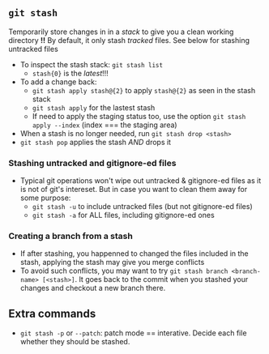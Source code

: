 ## `git stash`

Temporarily store changes in in a _stack_ to give you a clean working directory
**!!** By default, it only stash _tracked_ files. See below for stashing untracked files

- To inspect the stash stack: `git stash list`
  - `stash{0}` is the _latest_!!!
- To add a change back:
  - `git stash apply stash@{2}` to apply `stash@{2}` as seen in the stash stack
  - `git stash apply` for the lastest stash
  - If need to apply the staging status too, use the option `git stash apply --index` (index === the staging area)
- When a stash is no longer needed, run `git stash drop <stash>`
- `git stash pop` applies the stash _AND_ drops it

### Stashing untracked and gitignore-ed files

- Typical git operations won't wipe out untracked & gitignore-ed files as it is not of git's intereset. But in case you want to clean them away for some purpose:
  - `git stash -u` to include untracked files (but not gitignore-ed files)
  - `git stash -a` for ALL files, including gitignore-ed ones

### Creating a branch from a stash

- If after stashing, you happenned to changed the files included in the stash, applying the stash may give you merge conflicts
- To avoid such conflicts, you may want to try `git stash branch <branch-name> [<stash>]`. It goes back to the commit when you stashed your changes and checkout a new branch there.

## Extra commands

- `git stash -p` or `--patch`: patch mode == interative. Decide each file whether they should be stashed.
